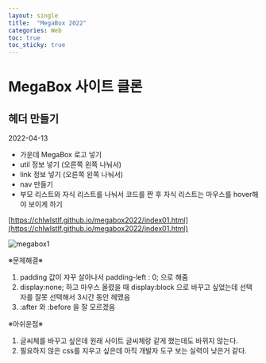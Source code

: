 ```yaml
---
layout: single
title:  "MegaBox 2022"
categories: Web
toc: true
toc_sticky: true
---
```


# MegaBox 사이트 클론

## 헤더 만들기
2022-04-13
- 가운데 MegaBox 로고 넣기
- util 정보 넣기 (오른쪽 왼쪽 나눠서)
- link 정보 넣기 (오른쪽 왼쪽 나눠서)
- nav 만들기 
- 부모 리스트와 자식 리스트를 나눠서 코드를 짠 후 자식 리스트는 마우스를 hover해야 보이게 하기

[https://chlwlstlf.github.io/megabox2022/index01.html](https://chlwlstlf.github.io/megabox2022/index01.html)  

![megabox1](https://user-images.githubusercontent.com/63334368/162913022-0913d343-a796-4a9d-8294-9d7f3ce9c0b2.png)

※문제해결※
1. padding 값이 자꾸 살아나서 padding-left : 0; 으로 해줌
2. display:none; 하고 마우스 올렸을 때 display:block 으로 바꾸고 싶었는데 선택자를 잘못 선택해서 3시간 동안 헤맸음
3. :after 와 :before 을 잘 모르겠음  

※아쉬운점※
1. 글씨체를 바꾸고 싶은데 원래 사이트 글씨체랑 같게 했는데도 바뀌지 않는다.
2. 필요하지 않은 css를 지우고 싶은데 아직 개발자 도구 보는 실력이 낮은거 같다.
